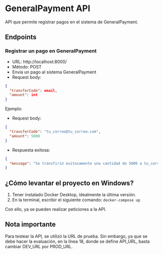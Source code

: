 # GeneralPayment API

API que permite registrar pagos en el sistema de GeneralPayment.

## Endpoints

### Registrar un pago en GeneralPayment

- URL: http://localhost:8000/
- Método: POST
- Envía un pago al sistema GeneralPayment
- Request body:
```json
{
  "transferCode": email,
  "amount": int
}
```
Ejemplo:
- Request body:
```json
{
  "transferCode": "tu_correo@tu_correo.com",
  "amount": 5000
}
```
- Respuesta exitosa:
```json
{
  "message": "Se transfirió exitosamente una cantidad de 5000 a tu_correo@tu_correo.com."
}
```

## ¿Cómo levantar el proyecto en Windows?

1. Tener instalado Docker Desktop, idealmente la última versión.
2. En la terminal, escribir el siguiente comando: `docker-compose up`

Con ello, ya se pueden realizar peticiones a la API.

## Nota importante

Para testear la API, se utilizó la URL de prueba. Sin embargo, ya que se debe hacer la evaluación, en la línea 18, donde se define API_URL, basta cambiar DEV_URL por PROD_URL.